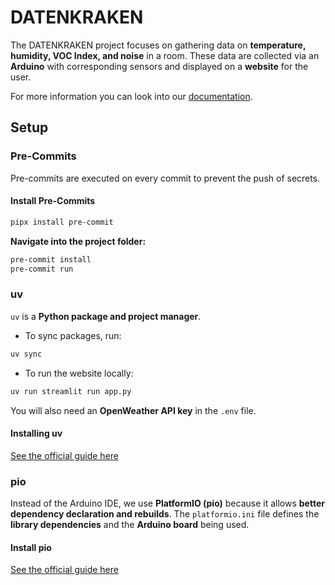 # DATENKRAKEN

The DATENKRAKEN project focuses on gathering data on **temperature, humidity, VOC Index, and noise** in a room.
These data are collected via an **Arduino** with corresponding sensors and displayed on a **website** for the user.

For more information you can look into our [documentation](https://datenkrakenorg.github.io/DATENKRAKEN/).

## Setup

### Pre-Commits

Pre-commits are executed on every commit to prevent the push of secrets.

#### Install Pre-Commits

```bash
pipx install pre-commit
```

**Navigate into the project folder:**

```bash
pre-commit install
pre-commit run
```

### uv

`uv` is a **Python package and project manager**.

* To sync packages, run:

```bash
uv sync
```

* To run the website locally:

```bash
uv run streamlit run app.py
```

You will also need an **OpenWeather API key** in the `.env` file.

#### Installing uv

<a href="https://docs.astral.sh/uv/getting-started/installation/">See the official guide here</a>

### pio

Instead of the Arduino IDE, we use **PlatformIO (pio)** because it allows **better dependency declaration and rebuilds**.
The `platformio.ini` file defines the **library dependencies** and the **Arduino board** being used.

#### Install pio

<a href="https://docs.platformio.org/en/latest/integration/ide/pioide.html">See the official guide here</a>
